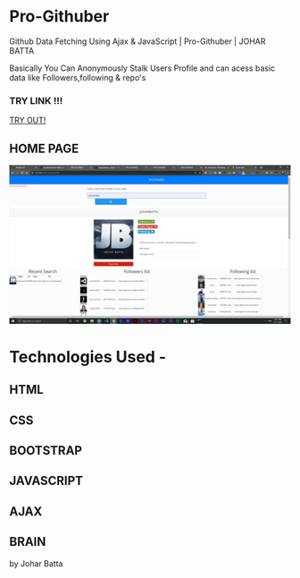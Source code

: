 # Pro-Githuber

 Github Data Fetching Using Ajax & JavaScript | Pro-Githuber | JOHAR BATTA

 Basically You Can Anonymously Stalk Users Profile and can acess basic data like 
 Followers,following & repo's 
### TRY LINK !!! 
<a href="https://joharbatta.github.io/Pro-Githuber" target="_blank">TRY OUT!<a>
## HOME PAGE
 ![](Screenshots/main.png)
 
 
# Technologies Used -
## HTML
## CSS
## BOOTSTRAP
## JAVASCRIPT

## AJAX
## BRAIN

by Johar Batta
